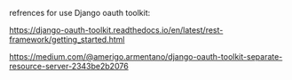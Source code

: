 refrences for use Django oauth toolkit:

https://django-oauth-toolkit.readthedocs.io/en/latest/rest-framework/getting_started.html

https://medium.com/@amerigo.armentano/django-oauth-toolkit-separate-resource-server-2343be2b2076
